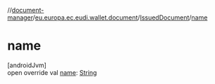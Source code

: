 //[document-manager](../../../index.md)/[eu.europa.ec.eudi.wallet.document](../index.md)/[IssuedDocument](index.md)/[name](name.md)

# name

[androidJvm]\
open override
val [name](name.md): [String](https://kotlinlang.org/api/latest/jvm/stdlib/kotlin-stdlib/kotlin/-string/index.html)
